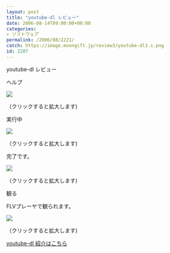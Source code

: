 ```yaml
---
layout: post
title: "youtube-dl レビュー"
date: 2006-08-14T09:00:00+09:00
categories:
- ソフトウェア
permalink: /2006/08/2221/
catch: https://image.moongift.jp/review3/youtube-dl3.s.png
id: 2207
---
```

youtube-dl レビュー  
<!--more-->

ヘルプ

  

[![](https://image.moongift.jp/review3/youtube-dl1.s.png)](https://image.moongift.jp/review3/youtube-dl1.png)  
  
（クリックすると拡大します)

  

実行中

  

[![](https://image.moongift.jp/review3/youtube-dl2.s.png)](https://image.moongift.jp/review3/youtube-dl2.png)  
  
（クリックすると拡大します)

  

完了です。

  

[![](https://image.moongift.jp/review3/youtube-dl3.s.png)](https://image.moongift.jp/review3/youtube-dl3.png)  
  
（クリックすると拡大します)

  

観る

  

FLVプレーヤで観られます。

  

[![](https://image.moongift.jp/review3/youtube-dl4.s.png)](https://image.moongift.jp/review3/youtube-dl4.png)  
  
（クリックすると拡大します)

  

[youtube-dl 紹介はこちら](http://oss.moongift.jp/intro/i-2212.html)

